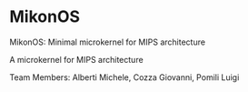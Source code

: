 MikonOS
=======

MikonOS: Minimal microkernel for MIPS architecture


A microkernel for MIPS architecture

Team Members:
Alberti Michele, Cozza Giovanni, Pomili Luigi
